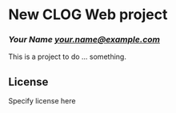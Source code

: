 # New CLOG Web project
### _Your Name <your.name@example.com>_

This is a project to do ... something.

## License

Specify license here

